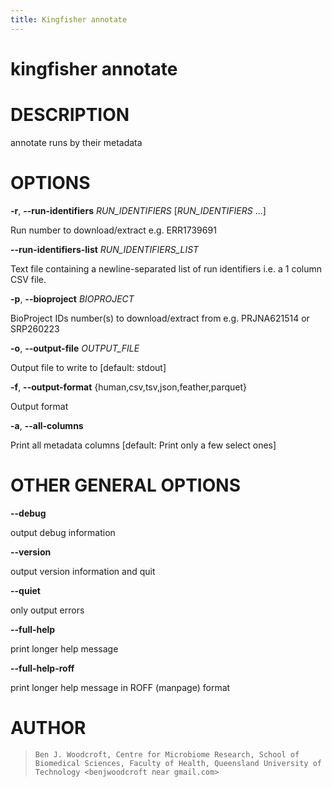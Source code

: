 ```yaml
---
title: Kingfisher annotate
---
```

# kingfisher annotate

# DESCRIPTION

annotate runs by their metadata

# OPTIONS

**-r**, **\--run-identifiers** *RUN_IDENTIFIERS* [*RUN_IDENTIFIERS* \...]

  Run number to download/extract e.g. ERR1739691

**\--run-identifiers-list** *RUN_IDENTIFIERS_LIST*

  Text file containing a newline-separated list of run identifiers
    i.e. a 1 column CSV file.

**-p**, **\--bioproject** *BIOPROJECT*

  BioProject IDs number(s) to download/extract from e.g. PRJNA621514
    or SRP260223

**-o**, **\--output-file** *OUTPUT_FILE*

  Output file to write to [default: stdout]

**-f**, **\--output-format** {human,csv,tsv,json,feather,parquet}

  Output format

**-a**, **\--all-columns**

  Print all metadata columns [default: Print only a few select ones]

# OTHER GENERAL OPTIONS

**\--debug**

  output debug information

**\--version**

  output version information and quit

**\--quiet**

  only output errors

**\--full-help**

  print longer help message

**\--full-help-roff**

  print longer help message in ROFF (manpage) format

# AUTHOR

>     Ben J. Woodcroft, Centre for Microbiome Research, School of Biomedical Sciences, Faculty of Health, Queensland University of Technology <benjwoodcroft near gmail.com>
